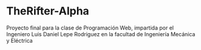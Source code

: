 # TheRifter-Alpha
Proyecto final para la clase de Programación Web, impartida por el Ingeniero Luis Daniel Lepe Rodriguez en la facultad de Ingeniería Mecánica y Eléctrica
